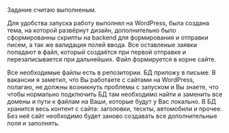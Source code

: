 Задание считаю выполненым. 

Для удобства запуска работу выполнял на WordPress, была создана тема, на которой развёрнут дизайн, дополнительно было сформированны скрипты на backend для формирования и отправки писем, а так же валидация полей ввода. Все оставленые заявки попадают в файл, который создаётся при первой отправке и перезаписывается при дальнейших. Файл формируется в корне сайте.

Все необходимые файлы есть в репозитории. БД приложу в письме. В вакансии я заметил, что Вы работаете с сайтами на WordPress, полагаю, не должны возникнуть проблемы с запуском и Вы знаете, что чтобы нормально подключить БД там необходимо найти и заменить все домены и пути к файлам на Ваши, которые будут у Вас локально. В БД хранится весь контент с сайта: заголовки, тескты, автомобили и прочее. Без неё сайт необходимо будет заново создавать все дополнительные поля и заполнять.